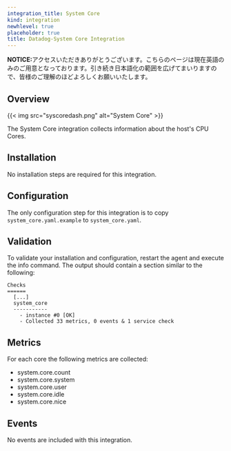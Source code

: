 ```yaml
---
integration_title: System Core
kind: integration
newhlevel: true
placeholder: true
title: Datadog-System Core Integration
---
```


<div class='alert alert-info'><strong>NOTICE:</strong>アクセスいただきありがとうございます。こちらのページは現在英語のみのご用意となっております。引き続き日本語化の範囲を広げてまいりますので、皆様のご理解のほどよろしくお願いいたします。</div>



## Overview

{{< img src="syscoredash.png" alt="System Core" >}}

The System Core integration collects information about the host's CPU Cores.

## Installation

No installation steps are required for this integration.

## Configuration

The only configuration step for this integration is to copy `system_core.yaml.example` to `system_core.yaml`.

## Validation

To validate your installation and configuration, restart the agent and execute the info command. The output should contain a section similar to the following:


    Checks
    ======
      [...]
      system_core
      -----------
        - instance #0 [OK]
        - Collected 33 metrics, 0 events & 1 service check


## Metrics

For each core the following metrics are collected:

* system.core.count
* system.core.system
* system.core.user
* system.core.idle
* system.core.nice

## Events

No events are included with this integration.
